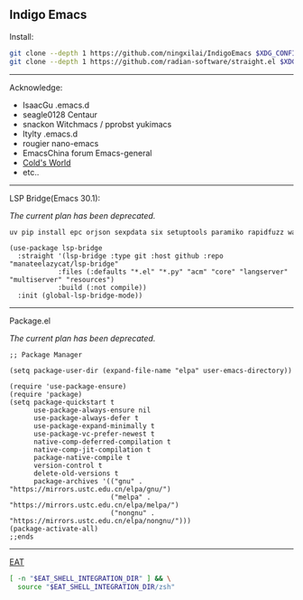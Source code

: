 Indigo Emacs
--------------------
Install:

```bash
git clone --depth 1 https://github.com/ningxilai/IndigoEmacs $XDG_CONFIG_HOME/emacs
git clone --depth 1 https://github.com/radian-software/straight.el $XDG_CONFIG_HOME/emacs/straight/repos/straight.el ## If you use it.
```
--------------------
Acknowledge:

- IsaacGu .emacs.d
- seagle0128 Centaur
- snackon Witchmacs / pprobst yukimacs
- ltylty .emacs.d
- rougier nano-emacs
- EmacsChina forum Emacs-general
- [Cold's World](https://coldnight.github.io/dump-brain-with-emacs/)
- etc..

--------------------
LSP Bridge(Emacs 30.1):

*The current plan has been deprecated.*

``` bash
uv pip install epc orjson sexpdata six setuptools paramiko rapidfuzz watchdog packaging
```

``` emacs-lisp
(use-package lsp-bridge
  :straight '(lsp-bridge :type git :host github :repo "manateelazycat/lsp-bridge"
            :files (:defaults "*.el" "*.py" "acm" "core" "langserver" "multiserver" "resources")
            :build (:not compile))
  :init (global-lsp-bridge-mode))
```

--------------------
Package.el

*The current plan has been deprecated.*

``` emacs-lisp
;; Package Manager

(setq package-user-dir (expand-file-name "elpa" user-emacs-directory))

(require 'use-package-ensure)
(require 'package)
(setq package-quickstart t
      use-package-always-ensure nil
      use-package-always-defer t
      use-package-expand-minimally t
      use-package-vc-prefer-newest t
      native-comp-deferred-compilation t
      native-comp-jit-compilation t
      package-native-compile t
      version-control t
      delete-old-versions t
      package-archives '(("gnu" . "https://mirrors.ustc.edu.cn/elpa/gnu/")
                         ("melpa" . "https://mirrors.ustc.edu.cn/elpa/melpa/")
                         ("nongnu" . "https://mirrors.ustc.edu.cn/elpa/nongnu/")))
(package-activate-all)
;;ends
```

----------------
[EAT](https://mirrors.sjtug.sjtu.edu.cn/emacs-elpa/nongnu-devel/doc/eat.html)

``` bash
[ -n "$EAT_SHELL_INTEGRATION_DIR" ] && \
  source "$EAT_SHELL_INTEGRATION_DIR/zsh"
```
